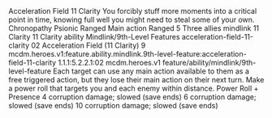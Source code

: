 <ability>
  <name>Acceleration Field</name>
  <cost>11 Clarity</cost>
  <flavor>You forcibly stuff more moments into a critical point in time, knowing full well you might need to steal some of your own.</flavor>
  <keywords>
    <keyword>Chronopathy</keyword>
    <keyword>Psionic</keyword>
    <keyword>Ranged</keyword>
  </keywords>
  <type>Main action</type>
  <distance>Ranged 5</distance>
  <target>Three allies</target>
  <metadata>
    <class>mindlink</class>
    <cost>11 Clarity</cost>
    <cost_amount>11</cost_amount>
    <cost_resource>Clarity</cost_resource>
    <feature_type>ability</feature_type>
    <file_dpath>Mindlink/9th-Level Features</file_dpath>
    <item_id>acceleration-field-11-clarity</item_id>
    <item_index>02</item_index>
    <item_name>Acceleration Field (11 Clarity)</item_name>
    <level>9</level>
    <scc>mcdm.heroes.v1:feature.ability.mindlink.9th-level-feature:acceleration-field-11-clarity</scc>
    <scdc>1.1.1:5.2.2.1:02</scdc>
    <source>mcdm.heroes.v1</source>
    <type>feature/ability/mindlink/9th-level-feature</type>
  </metadata>
  <effects>
    <effect type="mundane">Each target can use any main action available to them as a free triggered action, but they lose their main action on their next turn.</effect>
    <effect type="mundane" name="Strained">Make a power roll that targets you and each enemy within distance.</effect>
    <effect type="roll">
      <roll>Power Roll + Presence</roll>
      <t1>4 corruption damage; slowed (save ends)</t1>
      <t2>6 corruption damage; slowed (save ends)</t2>
      <t3>10 corruption damage; slowed (save ends)</t3>
    </effect>
  </effects>
</ability>
